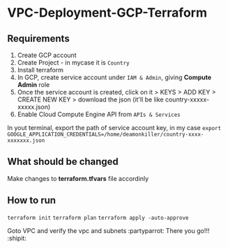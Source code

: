 # VPC-Deployment-GCP-Terraform

## Requirements
1. Create GCP account
2. Create Project - in mycase it is `Country`
3. Install terraform 
4. In GCP, create service account under `IAM & Admin`, giving **Compute Admin** role 
5. Once the service account is created, click on it > KEYS > ADD KEY > CREATE NEW KEY > download the json (it'll be like country-xxxxx-xxxxx.json)
5. Enable Cloud Compute Engine API from `APIs & Services`

In yout terminal, export the path of service account key, in my case
    `export GOOGLE_APPLICATION_CREDENTIALS=/home/deamonkiller/country-xxxx-xxxxxxx.json`

## What should be changed
Make changes to **terraform.tfvars** file accordinly

## How to run
`terraform init`
`terraform plan`
`terraform apply -auto-approve` 

Goto VPC and verify the vpc and subnets :partyparrot:
There you go!!! :shipit:
